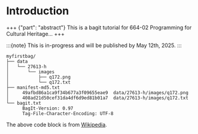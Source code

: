 # Introduction

+++ {"part": "abstract"}
This is a bagit tutorial for 664-02 Programming for Cultural Heritage...
+++

:::{note}
This is in-progress and will be published by May 12th, 2025.
:::

```text
myfirstbag/
├── data
│   └── 27613-h
│       └── images
│           ├── q172.png
│           └── q172.txt
├── manifest-md5.txt
│     49afbd86a1ca9f34b677a3f09655eae9  data/27613-h/images/q172.png  
│     408ad21d50cef31da4df6d9ed81b01a7  data/27613-h/images/q172.txt
└── bagit.txt
      BagIt-Version: 0.97  
      Tag-File-Character-Encoding: UTF-8
```
The above code block is from [Wikipedia](https://en.wikipedia.org/wiki/BagIt).